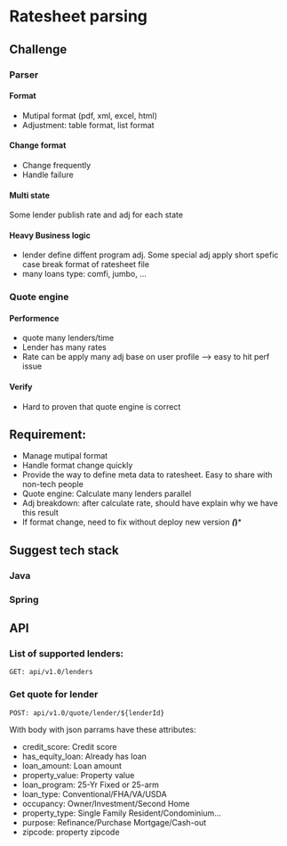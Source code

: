 # Ratesheet parsing

## Challenge

### Parser
#### Format
* Mutipal format (pdf, xml, excel, html)
* Adjustment: table format, list format
#### Change format
* Change frequently
* Handle failure
#### Multi state
Some lender publish rate and adj for each state
#### Heavy Business logic
* lender define diffent program adj. Some special adj apply short spefic case break format of ratesheet file
* many loans type: comfi, jumbo, ...

### Quote engine
#### Performence
* quote many lenders/time
* Lender has many rates
* Rate can be apply many adj base on user profile
--> easy to hit perf issue
#### Verify
* Hard to proven that quote engine is correct

## Requirement:
* Manage mutipal format
* Handle format change quickly
* Provide the way to define meta data to ratesheet. Easy to share with non-tech people
* Quote engine: Calculate many lenders parallel
* Adj breakdown: after calculate rate, should have explain why we have this result
* If format change, need to fix without deploy new version ***(*)***
## Suggest tech stack
### Java
### Spring

## API
### List of supported lenders:
```
GET: api/v1.0/lenders
```
### Get quote for lender
```
POST: api/v1.0/quote/lender/${lenderId}
```
With body with json parrams have these attributes:
* credit_score: Credit score
* has_equity_loan: Already has loan
* loan_amount: Loan amount
* property_value: Property value
* loan_program: 25-Yr Fixed or 25-arm
* loan_type: Conventional/FHA/VA/USDA
* occupancy: Owner/Investment/Second Home
* property_type: Single Family Resident/Condominium...
* purpose: Refinance/Purchase Mortgage/Cash-out
* zipcode: property zipcode

